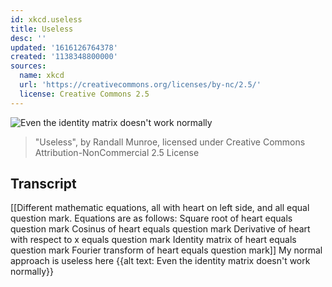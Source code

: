```yaml
---
id: xkcd.useless
title: Useless
desc: ''
updated: '1616126764378'
created: '1138348800000'
sources:
  name: xkcd
  url: 'https://creativecommons.org/licenses/by-nc/2.5/'
  license: Creative Commons 2.5
---
```

![Even the identity matrix doesn't work normally](https://imgs.xkcd.com/comics/useless.jpg)
> "Useless", by Randall Munroe, licensed under Creative Commons Attribution-NonCommercial 2.5 License

## Transcript
[[Different mathematic equations, all with heart on left side, and all equal question mark. Equations are as follows:
Square root of heart equals question mark
Cosinus of heart equals question mark
Derivative of heart with respect to x  equals question mark
Identity matrix of heart equals question mark
Fourier transform of heart equals question mark]]
My normal approach is useless here
{{alt text: Even the identity matrix doesn't work normally}}
